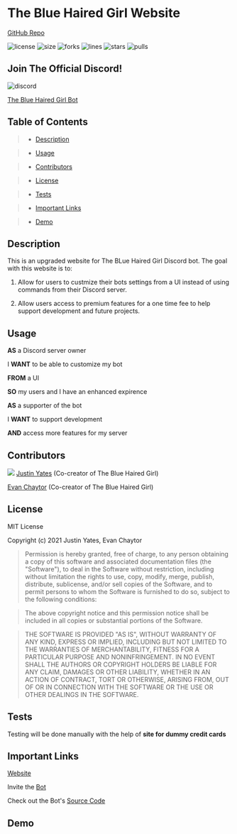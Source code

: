 # The Blue Haired Girl Website

[GitHub Repo](https://github.com/justinyates887/bhg-website-new)

![license](https://img.shields.io/github/license/justinyates887/bhg-website-new)
![size](https://img.shields.io/github/languages/code-size/justinyates887/bhg-website-new)
![forks](https://img.shields.io/github/forks/justinyates887/bhg-website-new)
![lines](https://img.shields.io/tokei/lines/github/justinyates887/bhg-website-new)
![stars](https://img.shields.io/github/stars/justinyates887/bhg-website-new)
![pulls](https://img.shields.io/github/issues-pr-closed/justinyates887/bhg-website-new)

## Join The Official Discord!

![discord](https://img.shields.io/discord/795324515034726410?label=Discord&style=social)

[The Blue Haired Girl Bot](https://discord.gg/FqbRWkgfcT)

## Table of Contents

> - [Description](#Description)

> - [Usage](#Usage)

> - [Contributors](#Contributors)

> - [License](#License)

> - [Tests](#Tests)

> - [Important Links](#Important-Links)

> - [Demo](#Demo)


## <a name="Description"></a>Description

This is an upgraded website for The BLue Haired Girl Discord bot. The goal with this website is to:

1) Allow for users to custmize their bots settings from a UI instead of using commands from their Discord server.

2) Allow users access to premium features for a one time fee to help support development and future projects.

## <a name="Usage"></a>Usage

**AS** a Discord server owner

I **WANT** to be able to customize my bot

**FROM** a UI

**SO** my users and I have an enhanced expirence

**AS** a supporter of the bot

I **WANT** to support development

**AND** access more features for my server

## <a name="Contributors"></a>Contributors

![](https://avatars.githubusercontent.com/u/72110942?v=4) [Justin Yates](https://github.com/justinyates887) (Co-creator of The Blue Haired Girl)

[Evan Chaytor](https://github.com/Azrael747) (Co-creator of The Blue Haired Girl)

## <a name="License"><a/>License
  
MIT License

Copyright (c) 2021 Justin Yates, Evan Chaytor

> Permission is hereby granted, free of charge, to any person obtaining a copy
of this software and associated documentation files (the "Software"), to deal
in the Software without restriction, including without limitation the rights
to use, copy, modify, merge, publish, distribute, sublicense, and/or sell
copies of the Software, and to permit persons to whom the Software is
furnished to do so, subject to the following conditions:

> The above copyright notice and this permission notice shall be included in all
copies or substantial portions of the Software.

> THE SOFTWARE IS PROVIDED "AS IS", WITHOUT WARRANTY OF ANY KIND, EXPRESS OR
IMPLIED, INCLUDING BUT NOT LIMITED TO THE WARRANTIES OF MERCHANTABILITY,
FITNESS FOR A PARTICULAR PURPOSE AND NONINFRINGEMENT. IN NO EVENT SHALL THE
AUTHORS OR COPYRIGHT HOLDERS BE LIABLE FOR ANY CLAIM, DAMAGES OR OTHER
LIABILITY, WHETHER IN AN ACTION OF CONTRACT, TORT OR OTHERWISE, ARISING FROM,
OUT OF OR IN CONNECTION WITH THE SOFTWARE OR THE USE OR OTHER DEALINGS IN THE
SOFTWARE.

## <a name="Tests"></a>Tests

Testing will be done manually with the help of **site for dummy credit cards**

## <a name="Important-Links"><a/>Important Links
  
[Website](https://bluehair.xyz)

Invite the [Bot](https://tinyurl.com/ysesvxdb)

Check out the Bot's [Source Code](https://github.com/justinyates887/BHG-Beta)
  
## <a name="Demo"><a/>Demo
